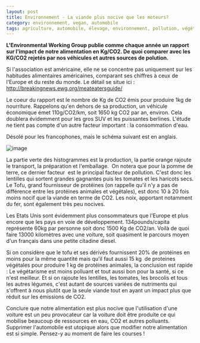 ```yaml
---
layout: post
title: Environnement - La viande plus nocive que les moteurs?
category: environnement, vegan, automobile
tags: agriculture, automobile, élevage, environnement, pollution, végétarien, végétarisme, vegan
---
```

**L'Environmental Working Group publie comme chaque année un rapport sur l'impact de notre alimentation en Kg/CO2. De quoi comparer avec les KG/CO2 rejetés par nos véhicules et autres sources de polution.**

Si l'association est américaine, elle ne se concentre pas uniquement sur les habitudes alimentaires américaines, comparant ses chiffres à ceux de l'Europe et du reste du monde. Le détail se situe ici : <a href="http://breakingnews.ewg.org/meateatersguide/">http://breakingnews.ewg.org/meateatersguide/</a>

Le coeur du rapport est le nombre de Kg de CO2 émis pour produire 1kg de nourriture. Rappelons qu'en dehors de sa production, un véhicule économique émet 110g/CO2/km, soit 1650 kg CO2 par an, environ. Cela doublera évidemment pour les gros SUV et les puissantes berlines. L'étude ne tient pas compte d'un autre facteur important : la consommation d'eau.

Désolé pour les francophones, mais le schéma suivant est en anglais.

![image](https://filedn.eu/llqi9IBxlYouGRXYG2xlROb/img/2011/green_house_proteins.jpg)

La partie verte des histogrammes est la production, la partie orange rajoute le transport, la préparation et l'emballage.  On notera que pour la pomme de terre, ce dernier facteur  est le principal facteur de pollution. C'est donc les lentilles qui sortent grandes gagnantes puis les tomates et les haricots secs. Le Tofu, grand fournisseur de protéines (on rappelle qu'il n'y a pas de différence entre les protéines animales et végétales), est donc 10 à 20 fois moins nocif que la viande en terme de CO2. Les noix, apportant notamment du fer, sont également très peu nocives.

Les Etats Unis sont évidemment plus consommateurs que l'Europe et plus encore que les pays en voie de développement. 134pounds/capita représente 60kg par personne soit donc 1500 Kg de CO2/an. Voilà de quoi faire 13000 kilomètres avec une voiture, soit quasiment le parcours moyen d'un français dans une petite citadine diesel.

Si on considère que le tofu et ses dérivés fournissent 20% de protéines en moins pour la même quantité mais qu'il faut aussi 15 kg  de proteines végétales pour produire 1 kg de protéines animales, la conclusion est rapide : Le végétarisme est moins polluant et tout aussi bon pour la santé, si ce n'est meilleur. Et si on rajoute les lentilles, les tomates, les brocolis et tous les autres légumes, c'est autant de sources variées de nutriments qui s'offrent à nous plutôt que la seule viande tout en ayant un impact plus que réduit sur les émissions de CO2.

Conclure que notre alimentation est plus nocive que l'utilisation d'une voiture est un peu provocateur car la voiture doit être produite ce qui mobilise beaucoup de ressources en eau, CO2 et autres polluants. Supprimer l'automobile est utopique alors que modifier notre alimentation est si simple. Pensez-y au moment de faire les courses !
